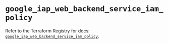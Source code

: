 # `google_iap_web_backend_service_iam_policy`

Refer to the Terraform Registry for docs: [`google_iap_web_backend_service_iam_policy`](https://registry.terraform.io/providers/hashicorp/google/6.49.3/docs/resources/iap_web_backend_service_iam_policy).
